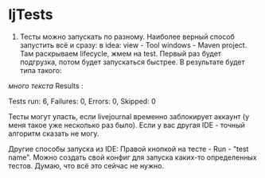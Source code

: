 # ljTests

1. Тесты можно запускать по разному. Наиболее верный способ запустить всё и сразу:
в idea: view - Tool windows - Maven project.
Там раскрываем lifecycle, жмем на test. Первый раз будет подгрузка, потом будет запускаться быстрее.
В результате будет типа такого:

*много текста*
Results :

Tests run: 6, Failures: 0, Errors: 0, Skipped: 0


Тесты могут упасть, если livejournal временно заблокирует аккаунт (у меня такое уже несколько раз было).
Если у вас другая IDE - точный алгоритм сказать не могу.

Другие способы запуска из IDE: Правой кнопкой на тесте - Run - "test name".
Можно создать свой конфиг для запуска каких-то определенных тестов. Думаю, что всё это сейчас не нужно.
